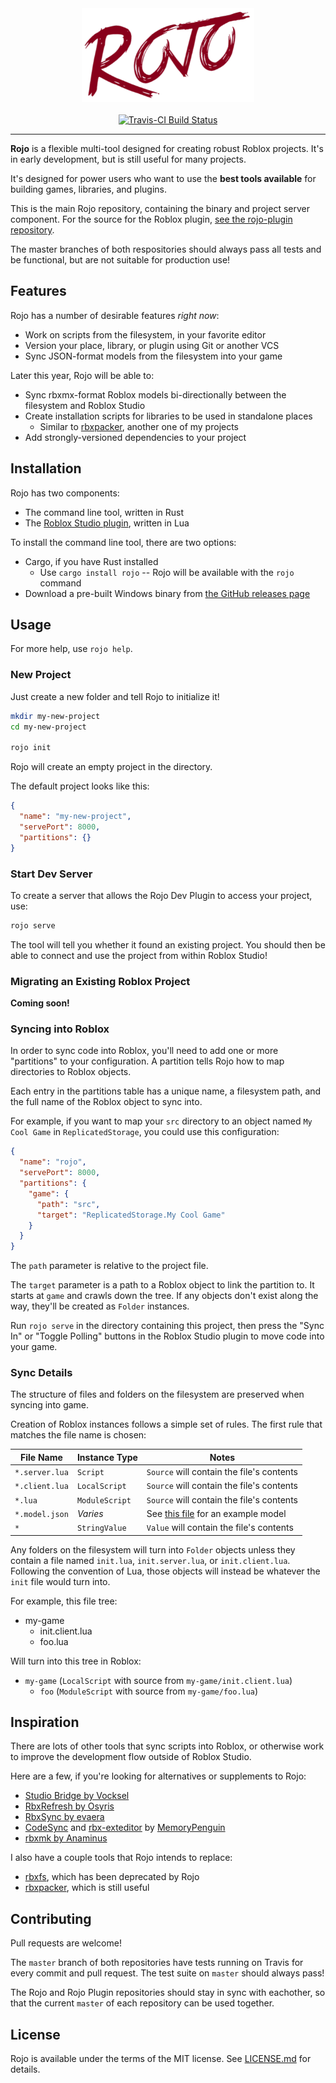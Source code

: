 <div align="center">
  <img src="assets/rojo-logo.png" alt="Rojo" height="150" />
</div>

<div>&nbsp;</div>

<div align="center">
	<a href="https://travis-ci.org/LPGhatguy/rojo">
		<img src="https://api.travis-ci.org/LPGhatguy/rojo.svg?branch=master" alt="Travis-CI Build Status" />
	</a>
</div>

<hr />

**Rojo** is a flexible multi-tool designed for creating robust Roblox projects. It's in early development, but is still useful for many projects.

It's designed for power users who want to use the **best tools available** for building games, libraries, and plugins.

This is the main Rojo repository, containing the binary and project server component. For the source for the Roblox plugin, [see the rojo-plugin repository](https://github.com/LPGhatguy/rojo-plugin).

The master branches of both respositories should always pass all tests and be functional, but are not suitable for production use!

## Features

Rojo has a number of desirable features *right now*:

* Work on scripts from the filesystem, in your favorite editor
* Version your place, library, or plugin using Git or another VCS
* Sync JSON-format models from the filesystem into your game

Later this year, Rojo will be able to:

* Sync rbxmx-format Roblox models bi-directionally between the filesystem and Roblox Studio
* Create installation scripts for libraries to be used in standalone places
	* Similar to [rbxpacker](https://github.com/LPGhatguy/rbxpacker), another one of my projects
* Add strongly-versioned dependencies to your project

## Installation
Rojo has two components:
* The command line tool, written in Rust
* The [Roblox Studio plugin](https://www.roblox.com/library/1211549683/Rojo), written in Lua

To install the command line tool, there are two options:
* Cargo, if you have Rust installed
	* Use `cargo install rojo` -- Rojo will be available with the `rojo` command
* Download a pre-built Windows binary from [the GitHub releases page](https://github.com/LPGhatguy/rojo/releases)

## Usage
For more help, use `rojo help`.

### New Project
Just create a new folder and tell Rojo to initialize it!

```sh
mkdir my-new-project
cd my-new-project

rojo init
```

Rojo will create an empty project in the directory.

The default project looks like this:

```json
{
  "name": "my-new-project",
  "servePort": 8000,
  "partitions": {}
}
```

### Start Dev Server
To create a server that allows the Rojo Dev Plugin to access your project, use:

```sh
rojo serve
```

The tool will tell you whether it found an existing project. You should then be able to connect and use the project from within Roblox Studio!

### Migrating an Existing Roblox Project
**Coming soon!**

### Syncing into Roblox
In order to sync code into Roblox, you'll need to add one or more "partitions" to your configuration. A partition tells Rojo how to map directories to Roblox objects.

Each entry in the partitions table has a unique name, a filesystem path, and the full name of the Roblox object to sync into.

For example, if you want to map your `src` directory to an object named `My Cool Game` in `ReplicatedStorage`, you could use this configuration:

```json
{
  "name": "rojo",
  "servePort": 8000,
  "partitions": {
    "game": {
      "path": "src",
      "target": "ReplicatedStorage.My Cool Game"
    }
  }
}
```

The `path` parameter is relative to the project file.

The `target` parameter is a path to a Roblox object to link the partition to. It starts at `game` and crawls down the tree. If any objects don't exist along the way, they'll be created as `Folder` instances.

Run `rojo serve` in the directory containing this project, then press the "Sync In" or "Toggle Polling" buttons in the Roblox Studio plugin to move code into your game.

### Sync Details
The structure of files and folders on the filesystem are preserved when syncing into game.

Creation of Roblox instances follows a simple set of rules. The first rule that matches the file name is chosen:

| File Name      | Instance Type  | Notes                                     |
| -------------- | -------------- | ----------------------------------------- |
| `*.server.lua` | `Script`       | `Source` will contain the file's contents |
| `*.client.lua` | `LocalScript`  | `Source` will contain the file's contents |
| `*.lua`        | `ModuleScript` | `Source` will contain the file's contents |
| `*.model.json` | *Varies*         | See [this file](test-project/src/hello.model.json) for an example model |
| `*`            | `StringValue`  | `Value` will contain the file's contents  |

Any folders on the filesystem will turn into `Folder` objects unless they contain a file named `init.lua`, `init.server.lua`, or `init.client.lua`. Following the convention of Lua, those objects will instead be whatever the `init` file would turn into.

For example, this file tree:

* my-game
	* init.client.lua
	* foo.lua

Will turn into this tree in Roblox:

* `my-game` (`LocalScript` with source from `my-game/init.client.lua`)
	* `foo` (`ModuleScript` with source from `my-game/foo.lua`)

## Inspiration
There are lots of other tools that sync scripts into Roblox, or otherwise work to improve the development flow outside of Roblox Studio.

Here are a few, if you're looking for alternatives or supplements to Rojo:
* [Studio Bridge by Vocksel](https://github.com/vocksel/studio-bridge)
* [RbxRefresh by Osyris](https://github.com/osyrisrblx/RbxRefresh)
* [RbxSync by evaera](https://github.com/evaera/RbxSync)
* [CodeSync](https://github.com/MemoryPenguin/CodeSync) and [rbx-exteditor](https://github.com/MemoryPenguin/rbx-exteditor) by [MemoryPenguin](https://github.com/MemoryPenguin)
* [rbxmk by Anaminus](https://github.com/anaminus/rbxmk)

I also have a couple tools that Rojo intends to replace:
* [rbxfs](https://github.com/LPGhatguy/rbxfs), which has been deprecated by Rojo
* [rbxpacker](https://github.com/LPGhatguy/rbxpacker), which is still useful

## Contributing
Pull requests are welcome!

The `master` branch of both repositories have tests running on Travis for every commit and pull request. The test suite on `master` should always pass!

The Rojo and Rojo Plugin repositories should stay in sync with eachother, so that the current `master` of each repository can be used together.

## License
Rojo is available under the terms of the MIT license. See [LICENSE.md](LICENSE.md) for details.